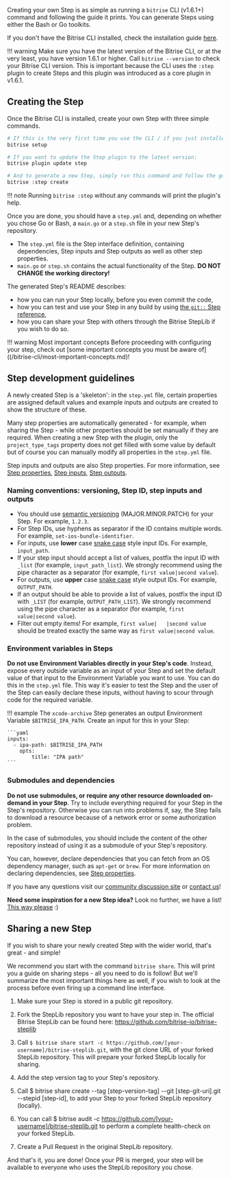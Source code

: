 Creating your own Step is as simple as running a `bitrise` CLI (v1.6.1+) command and following the guide it prints. You can generate Steps using either the Bash or Go toolkits.

If you don't have the Bitrise CLI installed, check the installation guide [here](/bitrise-cli/installation/).

!!! warning
    Make sure you have the latest version of the Bitrise CLI, or at the very least, you have version 1.6.1 or higher. Call `bitrise --version` to check your Bitrise CLI version. This is important because the CLI uses the `:step` plugin to create Steps and this plugin was introduced as a core plugin in v1.6.1.

## Creating the Step

Once the Bitrise CLI is installed, create your own Step with three simple commands.

``` bash
# If this is the very first time you use the CLI / if you just installed the CLI run this:
bitrise setup

# If you want to update the Step plugin to the latest version:
bitrise plugin update step

# And to generate a new Step, simply run this command and follow the guide it prints:
bitrise :step create
```

!!! note
    Running `bitrise :step` without any commands will print the plugin's help.

Once you are done, you should have a `step.yml` and, depending on whether you chose Go or Bash, a `main.go` or a `step.sh` file in your new Step's repository.

- The `step.yml` file is the Step interface definition, containing dependencies, Step inputs and Step outputs as well as other step properties.
- `main.go` or `step.sh` contains the actual functionality of the Step. __DO NOT CHANGE the working directory!__

The generated Step's README describes:

- how you can run your Step locally, before you even commit the code,
- how you can test and use your Step in any build by using [the `git::` Step reference](/bitrise-cli/Steps/#special-Step-sources),
- how you can share your Step with others through the Bitrise StepLib if you wish to do so.

!!! warning Most important concepts
    Before proceeding with configuring your step, check out [some important concepts you must be aware of]((/bitrise-cli/most-important-concepts.md)!

## Step development guidelines

A newly created Step is a 'skeleton': in the `step.yml` file, certain properties are assigned default values and example inputs and outputs are created to show the structure of these.

Many step properties are automatically generated - for example, when sharing the Step - while other properties should be set manually if they are required. When creating a new Step with the plugin, only the `project_type_tags` property does not get filled with some value by default but of course you can manually modify all properties in the `step.yml` file.

Step inputs and outputs are also Step properties. For more information, see [Step properties](/bitrise-cli/Step-properties), [Step inputs](/bitrise-cli/Step-inputs), [Step outputs](/bitrise-cli/Step-outputs).

### Naming conventions: versioning, Step ID, step inputs and outputs

- You should use [semantic versioning](https://semver.org/) (MAJOR.MINOR.PATCH) for your Step. For example, `1.2.3`.
- For Step IDs, use hyphens as separator if the ID contains multiple words. For example, `set-ios-bundle-identifier`.
- For inputs, use __lower__ case [snake case](https://en.wikipedia.org/wiki/Snake_case) style input IDs. For example, `input_path`.
- If your step input should accept a list of values, postfix the input ID with `_list` (for example, `input_path_list`). We strongly recommend using the pipe character as a separator (for example, `first value|second value`).
- For outputs, use __upper__ case [snake case](https://en.wikipedia.org/wiki/Snake_case) style output IDs. For example, `OUTPUT_PATH`.
- If an output should be able to provide a list of values, postfix the input ID with `_LIST` (for example, `OUTPUT_PATH_LIST`). We strongly recommend using the pipe character as a separator (for example, `first value|second value`).
- Filter out empty items! For example, `first value|   |second value` should be treated exactly the same way as `first value|second value`.

### Environment variables in Steps

__Do not use Environment Variables directly in your Step's code__. Instead, expose every outside variable as an input of your Step and set the default value of that input to the Environment Variable you want to use. You can do this in the `step.yml` file. This way it's easier to test the Step and the user of the Step can easily declare these inputs, without having to scour through code for the required variable.

!!! example
    The `xcode-archive` Step generates an output Environment Variable `$BITRISE_IPA_PATH`. Create an input for this in your Step:

    ```yaml
    inputs:
      - ipa-path: $BITRISE_IPA_PATH
        opts:
            title: "IPA path"
    ```

### Submodules and dependencies

__Do not use submodules, or require any other resource downloaded on-demand in your Step__. Try to include everything required for your Step in the Step's repository. Otherwise you can run into problems if, say, the Step fails to download a resource because of a network error or some authorization problem.

In the case of submodules, you should include the content of the other repository instead of using it as a submodule of your Step's repository.

You can, however, declare dependencies that you can fetch from an OS dependency manager, such as `apt-get` or `brew`. For more information on declaring dependencies, see [Step properties](/bitrise-cli/Step-properties).

If you have any questions visit our [community discussion site](https://discuss.bitrise.io/) or [contact us](https://www.bitrise.io/contact)!

**Need some inspiration for a new Step idea?** Look no further, we have a list! [This way please](https://discuss.bitrise.io/search?q=tags%3Acontrib-this-feature%20tag%3AStep) :)

## Sharing a new Step

If you wish to share your newly created Step with the wider world, that's great - and simple!

We recommend you start with the command `bitrise share`. This will print you a guide on sharing steps - all you need to do is follow! But we'll summarize the most important things here as well, if you wish to look at the process before even firing up a command line interface.

1. Make sure your Step is stored in a public git repository.

1. Fork the StepLib repository you want to have your step in. The official Bitrise StepLib can be found here: https://github.com/bitrise-io/bitrise-steplib

1.  Call `$ bitrise share start -c https://github.com/[your-username]/bitrise-steplib.git`, with the git clone URL of your forked StepLib repository. This will prepare your forked StepLib locally for sharing.

1. Add the step version tag to your Step's repository.

1. Call $ bitrise share create --tag [step-version-tag] --git [step-git-uri].git --stepid [step-id],
to add your Step to your forked StepLib repository (locally).

1. You can call $ bitrise audit -c https://github.com/[your-username]/bitrise-steplib.git
to perform a complete health-check on your forked StepLib.

1. Create a Pull Request in the original StepLib repository.

And that's it, you are done! Once your PR is merged, your step will be available to everyone who uses the StepLib repository you chose.
